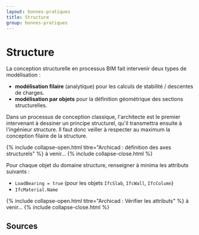 ```yaml
---
layout: bonnes-pratiques
title: Structure
group: bonnes-pratiques
---
```


# Structure

La conception structurelle en processus BIM fait intervenir deux types de modélisation :

* **modélisation filaire** (analytique) pour les calculs de stabilité / descentes de charges.
* **modélisation par objets** pour la définition géométrique des sections structurelles.

Dans un processus de conception classique, l'architecte est le premier intervenant à dessiner un principe structurel, qu'il transmettra ensuite à l'ingénieur structure. Il faut donc veiller à respecter au maximum la conception filaire de la structure.

{% include collapse-open.html titre="Archicad : définition des axes structurels" %}
à venir...
{% include collapse-close.html %}

Pour chaque objet du domaine structure, renseigner à minima les attributs suivants :

* `LoadBearing = true` (pour les objets `IfcSlab`, `IfcWall`, `IfcColumn`)
* `IfcMaterial.Name`

{% include collapse-open.html titre="Archicad : Vérifier les attributs" %}
à venir...
{% include collapse-close.html %}

## Sources
